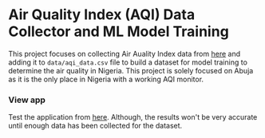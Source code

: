 # Air Quality Index (AQI) Data Collector and ML Model Training
This project focuses on collecting Air Auality Index data from [here](https://aqicn.org/city/nigeria/abuja/us-embassy/) and adding it to `data/aqi_data.csv` file to build a dataset for model training to determine the air quality in Nigeria.
This project is solely focused on Abuja as it is the only place in Nigeria with a working AQI monitor.

### View app
Test the application from [here](https://aqi-predictor.streamlit.app/). Although, the results won't be very accurate until enough data has been collected for the dataset.